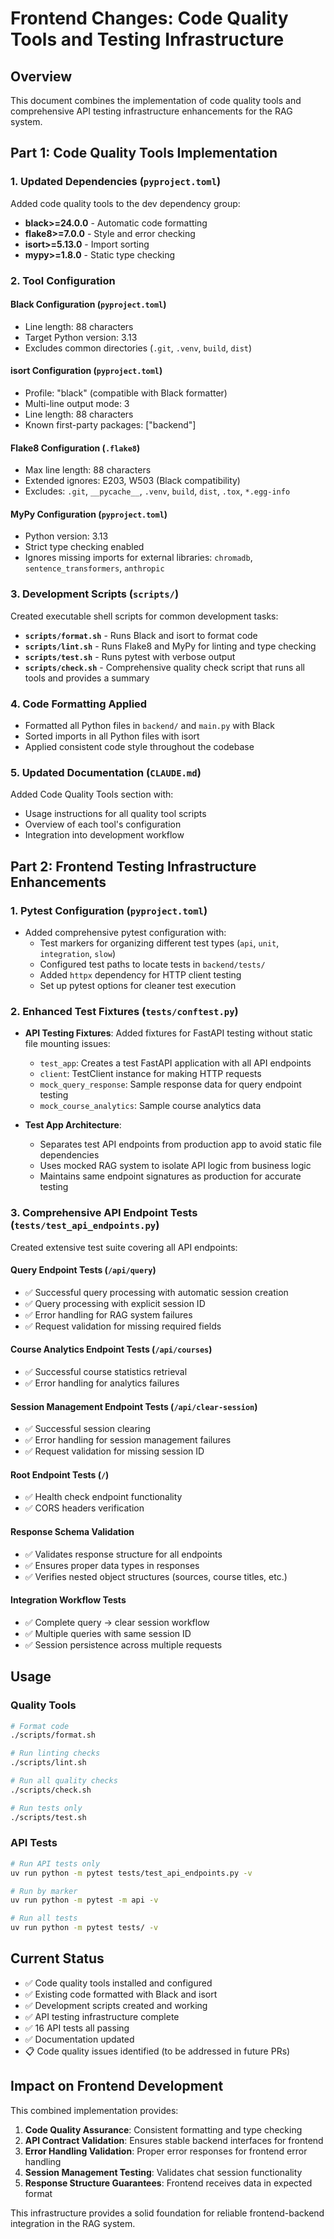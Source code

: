 # Frontend Changes: Code Quality Tools and Testing Infrastructure

## Overview
This document combines the implementation of code quality tools and comprehensive API testing infrastructure enhancements for the RAG system.

## Part 1: Code Quality Tools Implementation

### 1. Updated Dependencies (`pyproject.toml`)
Added code quality tools to the dev dependency group:
- **black>=24.0.0** - Automatic code formatting
- **flake8>=7.0.0** - Style and error checking  
- **isort>=5.13.0** - Import sorting
- **mypy>=1.8.0** - Static type checking

### 2. Tool Configuration

#### Black Configuration (`pyproject.toml`)
- Line length: 88 characters
- Target Python version: 3.13
- Excludes common directories (`.git`, `.venv`, `build`, `dist`)

#### isort Configuration (`pyproject.toml`)
- Profile: "black" (compatible with Black formatter)
- Multi-line output mode: 3
- Line length: 88 characters
- Known first-party packages: ["backend"]

#### Flake8 Configuration (`.flake8`)
- Max line length: 88 characters
- Extended ignores: E203, W503 (Black compatibility)
- Excludes: `.git`, `__pycache__`, `.venv`, `build`, `dist`, `.tox`, `*.egg-info`

#### MyPy Configuration (`pyproject.toml`)
- Python version: 3.13
- Strict type checking enabled
- Ignores missing imports for external libraries: `chromadb`, `sentence_transformers`, `anthropic`

### 3. Development Scripts (`scripts/`)
Created executable shell scripts for common development tasks:

- **`scripts/format.sh`** - Runs Black and isort to format code
- **`scripts/lint.sh`** - Runs Flake8 and MyPy for linting and type checking
- **`scripts/test.sh`** - Runs pytest with verbose output
- **`scripts/check.sh`** - Comprehensive quality check script that runs all tools and provides a summary

### 4. Code Formatting Applied
- Formatted all Python files in `backend/` and `main.py` with Black
- Sorted imports in all Python files with isort
- Applied consistent code style throughout the codebase

### 5. Updated Documentation (`CLAUDE.md`)
Added Code Quality Tools section with:
- Usage instructions for all quality tool scripts
- Overview of each tool's configuration
- Integration into development workflow

## Part 2: Frontend Testing Infrastructure Enhancements

### 1. Pytest Configuration (`pyproject.toml`)
- Added comprehensive pytest configuration with:
  - Test markers for organizing different test types (`api`, `unit`, `integration`, `slow`)
  - Configured test paths to locate tests in `backend/tests/`
  - Added `httpx` dependency for HTTP client testing
  - Set up pytest options for cleaner test execution

### 2. Enhanced Test Fixtures (`tests/conftest.py`)
- **API Testing Fixtures**: Added fixtures for FastAPI testing without static file mounting issues:
  - `test_app`: Creates a test FastAPI application with all API endpoints
  - `client`: TestClient instance for making HTTP requests
  - `mock_query_response`: Sample response data for query endpoint testing
  - `mock_course_analytics`: Sample course analytics data

- **Test App Architecture**: 
  - Separates test API endpoints from production app to avoid static file dependencies
  - Uses mocked RAG system to isolate API logic from business logic
  - Maintains same endpoint signatures as production for accurate testing

### 3. Comprehensive API Endpoint Tests (`tests/test_api_endpoints.py`)
Created extensive test suite covering all API endpoints:

#### Query Endpoint Tests (`/api/query`)
- ✅ Successful query processing with automatic session creation
- ✅ Query processing with explicit session ID
- ✅ Error handling for RAG system failures
- ✅ Request validation for missing required fields

#### Course Analytics Endpoint Tests (`/api/courses`) 
- ✅ Successful course statistics retrieval
- ✅ Error handling for analytics failures

#### Session Management Endpoint Tests (`/api/clear-session`)
- ✅ Successful session clearing
- ✅ Error handling for session management failures
- ✅ Request validation for missing session ID

#### Root Endpoint Tests (`/`)
- ✅ Health check endpoint functionality
- ✅ CORS headers verification

#### Response Schema Validation
- ✅ Validates response structure for all endpoints
- ✅ Ensures proper data types in responses
- ✅ Verifies nested object structures (sources, course titles, etc.)

#### Integration Workflow Tests
- ✅ Complete query → clear session workflow
- ✅ Multiple queries with same session ID
- ✅ Session persistence across multiple requests

## Usage

### Quality Tools
```bash
# Format code
./scripts/format.sh

# Run linting checks
./scripts/lint.sh

# Run all quality checks
./scripts/check.sh

# Run tests only
./scripts/test.sh
```

### API Tests
```bash
# Run API tests only
uv run python -m pytest tests/test_api_endpoints.py -v

# Run by marker
uv run python -m pytest -m api -v

# Run all tests
uv run python -m pytest tests/ -v
```

## Current Status
- ✅ Code quality tools installed and configured
- ✅ Existing code formatted with Black and isort
- ✅ Development scripts created and working
- ✅ API testing infrastructure complete
- ✅ 16 API tests all passing
- ✅ Documentation updated
- 📋 Code quality issues identified (to be addressed in future PRs)

## Impact on Frontend Development
This combined implementation provides:
1. **Code Quality Assurance**: Consistent formatting and type checking
2. **API Contract Validation**: Ensures stable backend interfaces for frontend
3. **Error Handling Validation**: Proper error responses for frontend error handling
4. **Session Management Testing**: Validates chat session functionality
5. **Response Structure Guarantees**: Frontend receives data in expected format

This infrastructure provides a solid foundation for reliable frontend-backend integration in the RAG system.
